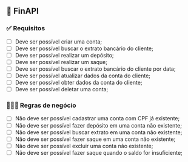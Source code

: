## 💸 FinAPI 

###  ✅ Requisitos

- [ ] Deve ser possível criar uma conta;
- [ ] Deve ser possível buscar o extrato bancário do cliente;
- [ ] Deve ser possível realizar um depósito;
- [ ] Deve ser possível realizar um saque;
- [ ] Deve ser possível buscar o extrato bancário do cliente por data;
- [ ] Deve ser possível atualizar dados da conta do cliente;
- [ ] Deve ser possível obter dados da conta do cliente;
- [ ] Deve ser possível deletar uma conta;

### 👩🏽‍💼 Regras de negócio

- [ ] Não deve ser possível cadastrar uma conta com CPF já existente;
- [ ] Não deve ser possível fazer depósito em uma conta não existente;
- [ ] Não deve ser possível buscar extrato em uma conta não existente;
- [ ] Não deve ser possível fazer saque em uma conta não existente;
- [ ] Não deve ser possível excluir uma conta não existente;
- [ ] Não deve ser possível fazer saque quando o saldo for insuficiente;
